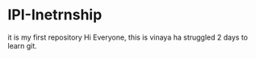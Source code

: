 # IPI-Inetrnship
it is my first repository
Hi Everyone, this is vinaya ha 
struggled 2 days to learn git.
